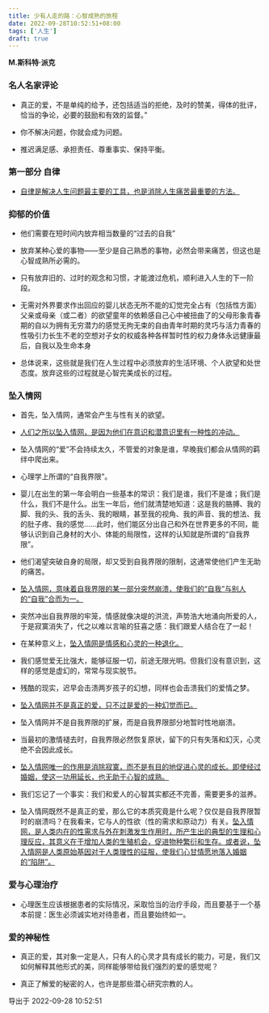 ```yaml
---
title: 少有人走的路：心智成熟的旅程
date: 2022-09-28T10:52:51+08:00
tags: ['人生']
draft: true
---
```


**M.斯科特·派克**

### 名人名家评论

* 真正的爱，不是单纯的给予，还包括适当的拒绝，及时的赞美，得体的批评，恰当的争论，必要的鼓励和有效的监督。”

* 你不解决问题，你就会成为问题。

* 推迟满足感、承担责任、尊重事实、保持平衡。


### 第一部分 自律

* [自律是解决人生问题最主要的工具，也是消除人生痛苦最重要的方法。]()


### 抑郁的价值

* 他们需要在短时间内放弃相当数量的“过去的自我”

* 放弃某种心爱的事物——至少是自己熟悉的事物，必然会带来痛苦，但这也是心智成熟所必需的。

* 只有放弃旧的、过时的观念和习惯，才能渡过危机，顺利进入人生的下一阶段。

* 无需对外界要求作出回应的婴儿状态无所不能的幻觉完全占有（包括性方面）父亲或母亲（或二者）的欲望童年的依赖感自己心中被扭曲了的父母形象青春期的自以为拥有无穷潜力的感觉无拘无束的自由青年时期的灵巧与活力青春的性吸引力长生不老的空想对子女的权威各种各样暂时性的权力身体永远健康最后，自我以及生命本身

* 总体说来，这些就是我们在人生过程中必须放弃的生活环境、个人欲望和处世态度。放弃这些的过程就是心智完美成长的过程。


### 坠入情网

* 首先，坠入情网，通常会产生与性有关的欲望。

* [人们之所以坠入情网，是因为他们在意识和潜意识里有一种性的冲动。]()

* 坠入情网的“爱”不会持续太久，不管爱的对象是谁，早晚我们都会从情网的羁绊中爬出来。

* 心理学上所谓的“自我界限”。

* 婴儿在出生的第一年会明白一些基本的常识：我们是谁，我们不是谁；我们是什么，我们不是什么。出生一年后，他们就清楚地知道：这是我的胳膊、我的脚、我的头、我的舌头、我的眼睛，甚至我的视角、我的声音、我的想法、我的肚子疼、我的感觉……此时，他们能区分出自己和外在世界更多的不同，能够认识到自己身材的大小、体能的局限性，这样的认知就是所谓的“自我界限”。

* 他们渴望突破自身的局限，却又受到自我界限的限制，这通常使他们产生无助的痛苦。

* [坠入情网，意味着自我界限的某一部分突然崩溃，使我们的“自我”与别人的“自我”合而为一。]()

* 突然冲出自我界限的牢笼，情感就像决堤的洪流，声势浩大地涌向所爱的人，于是寂寞消失了，代之以难以言喻的狂喜之感：我们跟爱人结合在了一起！

* 在某种意义上，[坠入情网是情感和心灵的一种退化。]()

* 我们感觉爱无比强大，能够征服一切，前途无限光明。但我们没有意识到，这样的感觉是虚幻的，常常与现实脱节。

* 残酷的现实，迟早会击溃两岁孩子的幻想，同样也会击溃我们的爱情之梦。

* [坠入情网并不是真正的爱，只不过是爱的一种幻觉而已。]()

* 坠入情网并不是自我界限的扩展，而是自我界限部分地暂时性地崩溃。

* 当最初的激情褪去时，自我界限必然恢复原状，留下的只有失落和幻灭，心灵绝不会因此成长。

* [坠入情网唯一的作用是消除寂寞，而不是有目的地促进心灵的成长。即使经过婚姻，使这一功用延长，也无助于心智的成熟。]()

* 我们忘记了一个事实：我们和爱人的心智其实都还不完善，需要更多的滋养。

* 坠入情网既然不是真正的爱，那么它的本质究竟是什么呢？仅仅是自我界限暂时的崩溃吗？在我看来，它与人的性欲（性的需求和原动力）有关。[坠入情网，是人类内在的性需求与外在刺激发生作用时，所产生出的典型的生理和心理反应，其意义在于增加人类的生殖机会，促进物种繁衍和生存。或者说，坠入情网是人类原始基因对于人类理性的征服，使我们心甘情愿地落入婚姻的“陷阱”。]()


### 爱与心理治疗

* 心理医生应该根据患者的实际情况，采取恰当的治疗手段，而且要基于一个基本前提：医生必须诚实地对待患者，而且要始终如一。


### 爱的神秘性

* 真正的爱，其对象一定是人，只有人的心灵才具有成长的能力，可是，我们又如何解释其他形式的美，同样能够带给我们强烈的爱的感觉呢？

* 真正了解爱的秘密的人，也许是那些潜心研究宗教的人。

导出于 2022-09-28 10:52:51


